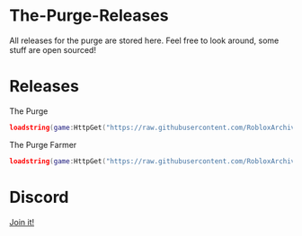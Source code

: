 # The-Purge-Releases
All releases for the purge are stored here. Feel free to look around, some stuff are open sourced!
# Releases
The Purge
```lua
loadstring(game:HttpGet("https://raw.githubusercontent.com/RobloxArchiver/The-Purge-Releases/main/ThePurgeChicago/purgeBindings.lua"))()
```
The Purge Farmer
```lua
loadstring(game:HttpGet("https://raw.githubusercontent.com/RobloxArchiver/The-Purge-Releases/main/BodegaFarm/main.lua"))()
```
# Discord
[Join it!](https://dsc.gg/the-purge)
